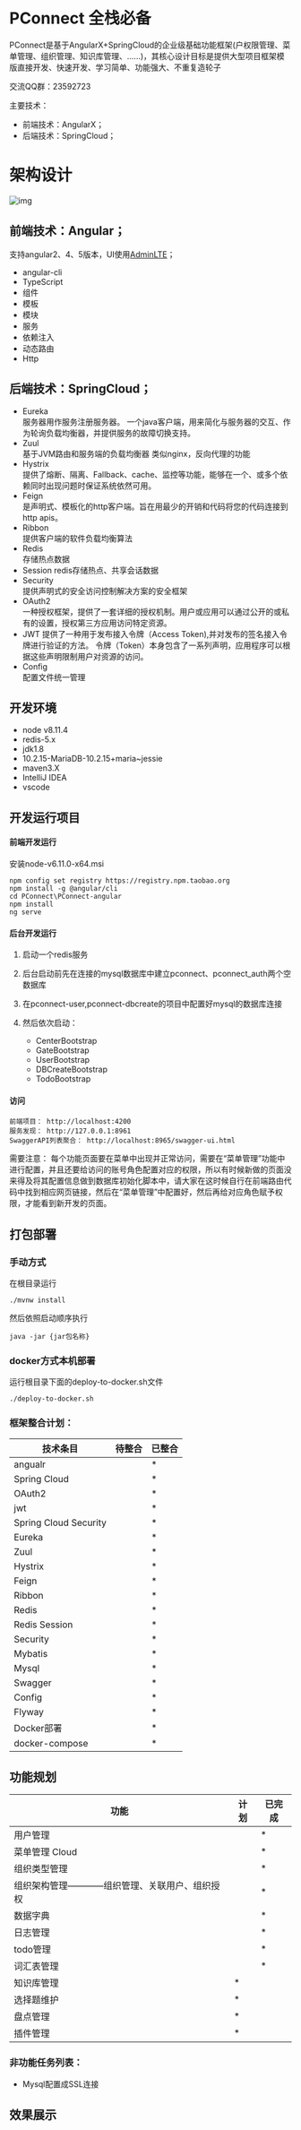 #  **PConnect 全栈必备** 
PConnect是基于AngularX+SpringCloud的企业级基础功能框架(户权限管理、菜单管理、组织管理、知识库管理、......)，其核心设计目标是提供大型项目框架模版直接开发、快速开发、学习简单、功能强大、不重复造轮子

交流QQ群：23592723 

主要技术：

- 前端技术：AngularX；
- 后端技术：SpringCloud；
 

# 架构设计 
![img](http://on-img.com/chart_image/5954b886e4b0ad619ac73246.png)

## 前端技术：Angular；
支持angular2、4、5版本，UI使用[AdminLTE](https://github.com/almasaeed2010/AdminLTE)；
- angular-cli
- TypeScript
- 组件
- 模板 
- 模块
- 服务
- 依赖注入
- 动态路由 
- Http


## 后端技术：SpringCloud；
- Eureka  
    服务器用作服务注册服务器。
    一个java客户端，用来简化与服务器的交互、作为轮询负载均衡器，并提供服务的故障切换支持。
- Zuul  
    基于JVM路由和服务端的负载均衡器
    类似nginx，反向代理的功能
- Hystrix  
    提供了熔断、隔离、Fallback、cache、监控等功能，能够在一个、或多个依赖同时出现问题时保证系统依然可用。
- Feign  
    是声明式、模板化的http客户端。旨在用最少的开销和代码将您的代码连接到http apis。
- Ribbon  
    提供客户端的软件负载均衡算法
- Redis  
    存储热点数据
- Session
    redis存储热点、共享会话数据
- Security  
    提供声明式的安全访问控制解决方案的安全框架
- OAuth2  
    一种授权框架，提供了一套详细的授权机制。用户或应用可以通过公开的或私有的设置，授权第三方应用访问特定资源。
- JWT
    提供了一种用于发布接入令牌（Access Token),并对发布的签名接入令牌进行验证的方法。 令牌（Token）本身包含了一系列声明，应用程序可以根据这些声明限制用户对资源的访问。
- Config  
    配置文件统一管理

## 开发环境
- node v8.11.4
- redis-5.x
- jdk1.8
- 10.2.15-MariaDB-10.2.15+maria~jessie
- maven3.X
- IntelliJ IDEA 
- vscode


## 开发运行项目
#### 前端开发运行  
安装node-v6.11.0-x64.msi  
```
npm config set registry https://registry.npm.taobao.org
npm install -g @angular/cli
cd PConnect\PConnect-angular
npm install
ng serve
```

#### 后台开发运行 
1. 启动一个redis服务
2. 后台启动前先在连接的mysql数据库中建立pconnect、pconnect_auth两个空数据库
3. 在pconnect-user,pconnect-dbcreate的项目中配置好mysql的数据库连接
4. 然后依次启动：

    - CenterBootstrap  
    - GateBootstrap  
    - UserBootstrap  
    - DBCreateBootstrap  
    - TodoBootstrap  

#### 访问
```
前端项目： http://localhost:4200 
服务发现： http://127.0.0.1:8961
SwaggerAPI列表聚合： http://localhost:8965/swagger-ui.html
```
需要注意： 每个功能页面要在菜单中出现并正常访问，需要在“菜单管理”功能中进行配置，并且还要给访问的账号角色配置对应的权限，所以有时候新做的页面没来得及将其配置信息做到数据库初始化脚本中，请大家在这时候自行在前端路由代码中找到相应网页链接，然后在“菜单管理”中配置好，然后再给对应角色赋予权限，才能看到新开发的页面。

## 打包部署

### 手动方式

在根目录运行
```
./mvnw install
```

然后依照启动顺序执行
```
java -jar {jar包名称}
```

### docker方式本机部署

运行根目录下面的deploy-to-docker.sh文件
```
./deploy-to-docker.sh
```

### 框架整合计划：

| 技术条目 | 待整合 | 已整合 |
| --- | --- | --- |
| angualr |  | * |
| Spring Cloud |  | * |
| OAuth2 |  | * |
| jwt |  | * |
| Spring Cloud Security |  | * |
| Eureka |  | * |
| Zuul |  | * |
| Hystrix |  | * |
| Feign |  | * |
| Ribbon |  | * |
| Redis |  | * |
| Redis Session |  | * |
| Security |  | * |
| Mybatis |  | * |
| Mysql |  | * |
| Swagger |  | * |
| Config |  | * |
| Flyway |  | * |
| Docker部署 |  | * |
| docker-compose |  | * |

## 功能规划      

| 功能 | 计划 | 已完成 |
| --- | --- | --- |
| 用户管理 |  | * |
| 菜单管理 Cloud |  | * |
| 组织类型管理 |  | * |
| 组织架构管理————组织管理、关联用户、组织授权 |  | * |
| 数据字典 |  | * |
| 日志管理 |  | * |
| todo管理 |  | * |
| 词汇表管理 |  | * |
| 知识库管理 | * |  |
| 选择题维护 | * |  |
| 盘点管理 | * |  |
| 插件管理 | * |  |
  

### 非功能任务列表：

* Mysql配置成SSL连接


## 效果展示

